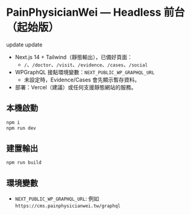 # PainPhysicianWei — Headless 前台（起始版）
update
update
- Next.js 14 + Tailwind（靜態輸出），已備好頁面：
  - `/`、`/doctor`、`/visit`、`/evidence`、`/cases`、`/social`
- WPGraphQL 接點環境變數：`NEXT_PUBLIC_WP_GRAPHQL_URL`
  - 未設定時，Evidence/Cases 會先顯示暫存資料。
- 部署：Vercel（建議）或任何支援靜態網站的服務。

## 本機啟動
```bash
npm i
npm run dev
```

## 建置輸出
```bash
npm run build
```

## 環境變數
- `NEXT_PUBLIC_WP_GRAPHQL_URL`: 例如 `https://cms.painphysicianwei.tw/graphql`

